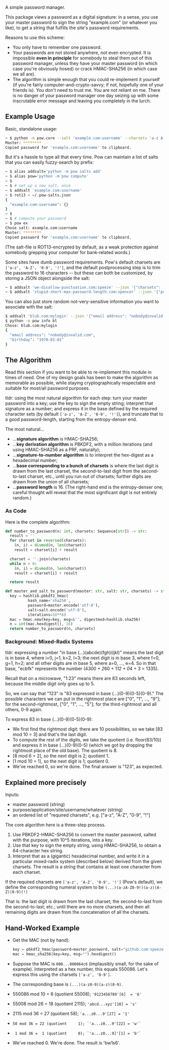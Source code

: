 A simple password manager.

This package views a password as a digital signature: in a sense, you use your master password to sign the string "example.com" (or whatever you like), to get a string that fulfills the site's password requirements.

Reasons to use this scheme:

- You only have to remember one password.
- Your passwords are not stored anywhere, not even encrypted. It is impossible __even in principle__ for somebody to steal them out of this password manager, unless they have your master password (in which case you're obviously hosed) or crack HMAC-SHA256 (in which case we all are).
- The algorithm is simple enough that you could re-implement it yourself (if you're fairly computer-and-crypto-savvy; if not, hopefully one of your friends is). You don't need to trust me. You are not reliant on me. There is no danger of your password manager one day seizing up with some inscrutable error message and leaving you completely in the lurch.


Example Usage
-------------

Basic, standalone usage:

```bash
~ $ python -m pow.core --salt 'example.com:username' --charsets 'a-z A-Z 0-9 !@$'
Master: ********
Copied password for 'example.com:username' to clipboard.
```

But it's a hassle to type all that every time. Pow can maintain a list of salts that you can easily fuzzy-search by prefix:

```bash
~ $ alias addsalt='python -m pow salts add'
~ $ alias pow='python -m pow compute'
~ $
~ $ # set up a new salt, once
~ $ addsalt 'example.com:username'
~ $ rot13 < ~/.pow-salts.json
{
  "example.com:username": {}
}
~ $
~ $ # compute your password
~ $ pow ex
Chose salt: example.com:username
Master: ********
Copied password for 'example.com:username' to clipboard.
```

(The salt-file is ROT13-encrypted by default, as a weak protection against somebody grepping your computer for bank-related words.)

Some sites have dumb password requirements. Pow's default charsets are `['a-z', 'A-Z', '0-9', '!']`, and the default postprocessing step is to trim the password to 16 characters -- but these can both be customized, by storing a JSON object alongside the salt:
```bash
~ $ addsalt 'we-disallow-punctuation.com:speeze' --json '{"charsets": ["a-z", "A-Z", "0-9"]}'
~ $ addsalt 'stupid-short-max-password-length.com:spencer' --json '{"postprocess": "lambda pw: pw[-12:]"}'
```
You can also just store random not-very-sensitive information you want to associate with the salt:

```bash
$ addsalt 'blub.com:mylogin' --json '{"email address": "nobody@invalid.com", "birthday": "1970-01-01"'
$ python -m pow info bl
Chose: blub.com:mylogin
{
  "email address": "nobody@invalid.com",
  "birthday": "1970-01-01"
}
```




The Algorithm
-------------

Read this section if you want to be able to re-implement this module in times of need. One of my design goals has been to make the algorithm as memorable as possible, while staying cryptographically respectable and suitable for most/all password purposes.

tldr: using the most natural algorithm for each step: turn your master password into a key; use the key to sign the empty string; interpret that signature as a number; and express it in the base defined by the required character sets (by default `['a-z', 'A-Z', '0-9', '!']`), and truncate that to a good password-length, starting from the entropy-denser end.

The most natural...

- ...__signature algorithm__ is HMAC-SHA256;
- ...__key derivation algorithm__ is PBKDF2, with a million iterations (and using HMAC-SHA256 as a PRF, naturally);
- ...__signature-to-number algorithm__ is to interpret the hex-digest as a hexadecimal number;
- ...__base corresponding to a bunch of charsets__ is where the last digit is drawn from the last charset, the second-to-last digit from the second-to-last charset, etc., until you run out of charsets; further digits are drawn from the union of all charsets;
- ...__password length__ is 16. (The right-hand end is the entropy-denser one; careful thought will reveal that the most significant digit is not entirely random.)


### As Code

Here is the complete algorithm:

```python
def number_to_password(n: int, charsets: Sequence[str]) -> str:
  result = ''
  for charset in reversed(charsets):
    (n, i) = divmod(n, len(charset))
    result = charset[i] + result

  charset = ''.join(charsets)
  while n > 0:
    (n, i) = divmod(n, len(charset))
    result = charset[i] + result

  return result

def master_and_salt_to_password(master: str, salt: str, charsets) -> str:
  key = hashlib.pbkdf2_hmac(
          hash_name='sha256',
          password=master.encode('utf-8'),
          salt=salt.encode('utf-8'),
          iterations=10**6)
  mac = hmac.new(key=key, msg=b'', digestmod=hashlib.sha256)
  n = int(mac.hexdigest(), 16)
  return number_to_password(n, charsets)
```


### Background: Mixed-Radix Systems

tldr: expressing a number "in base (...)(abcde)(fgh)(ijkl)" means the last digit is in base 4, where i=0, j=1, k=2, l=3; the next digit is in base 3, where f=0, g=1, h=2; and all other digits are in base 5, where a=0, ..., e=4. So in that base, "ecbfk" represents the number (4*300 + 2*60 + 1*12 + 0*4 + 3 = 1335).

Recall that on a microwave, "1:23" means there are 83 seconds left, because the middle digit only goes up to 5.

So, we can say that "123" is "83 expressed in base (...)(0-9)(0-5)(0-9)." The possible characters we can put in the rightmost place are ["0", "1", ..., "9"]; for the second-rightmost, ["0", "1", ..., "5"]; for the third-rightmost and all others, 0-9 again.

To express 83 in base (...)(0-9)(0-5)(0-9):

- We first find the rightmost digit: there are 10 possibilities, so we take [83 mod 10 = 3] and that's the last digit.
- To compute the rest of the digits, we take the quotient (i.e. floor(83/10)) and express it in base (...)(0-9)(0-5) (which we got by dropping the rightmost place of the old base). The quotient is 8.
- [8 mod 6 = 2], so the next digit is 2; quotient 1.
- [1 mod 10 = 1], so the next digit is 1; quotient 0.
- We've reached 0, so we're done. The final answer is "123", as expected.

Explained more precisely
----------------------------------

Inputs:

- master password (string)
- purpose/application/site/username/whatever (string)
- an ordered list of "required charsets", e.g. ["a-z", "A-Z", "0-9", "!"]

The core algorithm here is a three-step process.

1. Use PBKDF2-HMAC-SHA256 to convert the master password, salted with the purpose, with 10^5 iterations, into a key.
2. Use that key to sign the empty string, using HMAC-SHA256, to obtain a 64-character hex string.
3. Interpret that as a (gigantic) hexadecimal number, and write it in a particular mixed-radix system (described below) derived from the given charsets. The result is a string that contains at least one character from each charset.

If the required charsets are `['a-z', 'A-Z', '0-9', '!']` (Pow's default), we define the corresponding numeral system to be `(...)(a-zA-Z0-9!)(a-z)(A-Z)(0-9)(!)`

That is: the last digit is drawn from the last charset; the second-to-last from the second-to-last; etc.; until there are no more charsets, and then all remaining digits are drawn from the concatenation of all the charsets.


Hand-Worked Example
-------------------

- Get the MAC (not by hand):

    ```python
    key = pbkdf2_hmac(password=master_password, salt="github.com:speezepearson", iterations=10**5, hash_function=sha256)
    mac = hmac_sha256(key=key, msg="").hexdigest()
    ```

- Suppose the MAC is `000...000864c6` (implausibly small, for the sake of example). Interpreted as a hex number, this equals 550086. Let's express this using the charsets `['a-z', '0-9']`.
- The corresponding base is `(...)(a-z0-9)(a-z)(0-9)`.
- 550086 mod 10 =  6 (quotient 55008); `'0123456789'[6]  = '6'`
-  55008 mod 26 = 18 (quotient  2115); `'abcd...xyz'[18] = 's'`
-   2115 mod 36 = 27 (quotient    58); `'a...z0...9'[27] = '1'`
-     58 mod 36 = 22 (quotient     1); `'a...z0...9'[22] = 'w'`
-      1 mod 36 =  1 (quotient     0); `'a...z0...9]'[1] = 'b'`
- We've reached 0. We're done. The result is 'bw1s6'.
